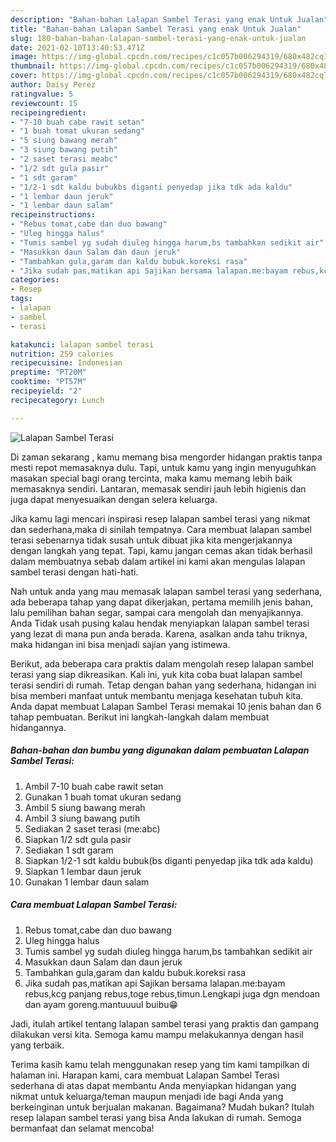 ```yaml
---
description: "Bahan-bahan Lalapan Sambel Terasi yang enak Untuk Jualan"
title: "Bahan-bahan Lalapan Sambel Terasi yang enak Untuk Jualan"
slug: 180-bahan-bahan-lalapan-sambel-terasi-yang-enak-untuk-jualan
date: 2021-02-10T13:40:53.471Z
image: https://img-global.cpcdn.com/recipes/c1c057b006294319/680x482cq70/lalapan-sambel-terasi-foto-resep-utama.jpg
thumbnail: https://img-global.cpcdn.com/recipes/c1c057b006294319/680x482cq70/lalapan-sambel-terasi-foto-resep-utama.jpg
cover: https://img-global.cpcdn.com/recipes/c1c057b006294319/680x482cq70/lalapan-sambel-terasi-foto-resep-utama.jpg
author: Daisy Perez
ratingvalue: 5
reviewcount: 15
recipeingredient:
- "7-10 buah cabe rawit setan"
- "1 buah tomat ukuran sedang"
- "5 siung bawang merah"
- "3 siung bawang putih"
- "2 saset terasi meabc"
- "1/2 sdt gula pasir"
- "1 sdt garam"
- "1/2-1 sdt kaldu bubukbs diganti penyedap jika tdk ada kaldu"
- "1 lembar daun jeruk"
- "1 lembar daun salam"
recipeinstructions:
- "Rebus tomat,cabe dan duo bawang"
- "Uleg hingga halus"
- "Tumis sambel yg sudah diuleg hingga harum,bs tambahkan sedikit air"
- "Masukkan daun Salam dan daun jeruk"
- "Tambahkan gula,garam dan kaldu bubuk.koreksi rasa"
- "Jika sudah pas,matikan api Sajikan bersama lalapan.me:bayam rebus,kcg panjang rebus,toge rebus,timun.Lengkapi juga dgn mendoan dan ayam goreng.mantuuuul buibu😁"
categories:
- Resep
tags:
- lalapan
- sambel
- terasi

katakunci: lalapan sambel terasi 
nutrition: 259 calories
recipecuisine: Indonesian
preptime: "PT20M"
cooktime: "PT57M"
recipeyield: "2"
recipecategory: Lunch

---
```



![Lalapan Sambel Terasi](https://img-global.cpcdn.com/recipes/c1c057b006294319/680x482cq70/lalapan-sambel-terasi-foto-resep-utama.jpg)

Di zaman  sekarang , kamu memang bisa mengorder hidangan praktis tanpa mesti repot memasaknya dulu. Tapi, untuk kamu yang ingin menyuguhkan masakan special bagi orang tercinta, maka kamu memang lebih baik memasaknya sendiri. Lantaran, memasak sendiri jauh lebih higienis dan juga dapat menyesuaikan dengan selera keluarga.

Jika kamu lagi mencari inspirasi resep lalapan sambel terasi yang nikmat dan sederhana,maka di sinilah tempatnya. Cara membuat lalapan sambel terasi  sebenarnya tidak susah untuk dibuat jika kita mengerjakannya dengan langkah yang tepat. Tapi, kamu jangan cemas akan tidak berhasil dalam membuatnya 
sebab dalam artikel ini kami akan mengulas lalapan sambel terasi dengan hati-hati.  



Nah untuk anda yang mau memasak lalapan sambel terasi yang sederhana, ada beberapa tahap yang dapat dikerjakan, pertama memilih jenis bahan, lalu pemilihan bahan segar, sampai cara mengolah dan menyajikannya. Anda Tidak usah pusing kalau hendak menyiapkan lalapan sambel terasi yang lezat di mana pun anda berada. Karena, asalkan anda  tahu triknya, maka hidangan ini bisa menjadi sajian yang istimewa.

Berikut, ada beberapa cara praktis  dalam mengolah resep lalapan sambel terasi yang siap dikreasikan. Kali ini, yuk kita coba buat lalapan sambel terasi sendiri di rumah. Tetap dengan bahan yang sederhana, hidangan ini bisa memberi manfaat untuk membantu menjaga kesehatan tubuh kita. Anda dapat membuat Lalapan Sambel Terasi memakai 10 jenis bahan dan 6 tahap pembuatan. Berikut ini langkah-langkah dalam membuat hidangannya.

<!--inarticleads1-->

##### Bahan-bahan dan bumbu yang digunakan dalam pembuatan Lalapan Sambel Terasi:

1. Ambil 7-10 buah cabe rawit setan
1. Gunakan 1 buah tomat ukuran sedang
1. Ambil 5 siung bawang merah
1. Ambil 3 siung bawang putih
1. Sediakan 2 saset terasi (me:abc)
1. Siapkan 1/2 sdt gula pasir
1. Sediakan 1 sdt garam
1. Siapkan 1/2-1 sdt kaldu bubuk(bs diganti penyedap jika tdk ada kaldu)
1. Siapkan 1 lembar daun jeruk
1. Gunakan 1 lembar daun salam




<!--inarticleads2-->

##### Cara membuat Lalapan Sambel Terasi:

1. Rebus tomat,cabe dan duo bawang
1. Uleg hingga halus
1. Tumis sambel yg sudah diuleg hingga harum,bs tambahkan sedikit air
1. Masukkan daun Salam dan daun jeruk
1. Tambahkan gula,garam dan kaldu bubuk.koreksi rasa
1. Jika sudah pas,matikan api Sajikan bersama lalapan.me:bayam rebus,kcg panjang rebus,toge rebus,timun.Lengkapi juga dgn mendoan dan ayam goreng.mantuuuul buibu😁




Jadi, itulah artikel tentang  lalapan sambel terasi  yang praktis dan gampang dilakukan versi kita. Semoga kamu mampu melakukannya dengan hasil yang terbaik. 

Terima kasih kamu telah menggunakan resep yang tim kami tampilkan di halaman ini. Harapan kami, cara membuat  Lalapan Sambel Terasi sederhana di atas dapat membantu Anda menyiapkan hidangan yang nikmat untuk keluarga/teman maupun menjadi ide bagi Anda yang berkeinginan untuk berjualan makanan. Bagaimana? Mudah bukan? Itulah resep lalapan sambel terasi yang bisa Anda lakukan di rumah. Semoga bermanfaat dan selamat mencoba!

